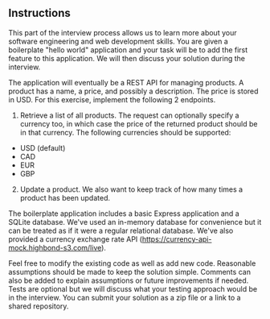 ## Instructions

This part of the interview process allows us to learn more about your software engineering and web development skills. You are given a boilerplate "hello world" application and your task will be to add the first feature to this application. We will then discuss your solution during the interview.

The application will eventually be a REST API for managing products. A product has a name, a price, and possibly a description. The price is stored in USD. For this exercise, implement the following 2 endpoints.
1. Retrieve a list of all products. The request can optionally specify a currency too, in which case the price of the returned product should be in that currency. The following currencies should be supported:
- USD (default)
- CAD
- EUR
- GBP

2. Update a product. We also want to keep track of how many times a product has been updated.

The boilerplate application includes a basic Express application and a SQLite database. We've used an in-memory database for convenience but it can be treated as if it were a regular relational database. We've also provided a currency exchange rate API (https://currency-api-mock.highbond-s3.com/live).

Feel free to modify the existing code as well as add new code. Reasonable assumptions should be made to keep the solution simple. Comments can also be added to explain assumptions or future improvements if needed. Tests are optional but we will discuss what your testing approach would be in the interview. You can submit your solution as a zip file or a link to a shared repository.
